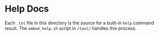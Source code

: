 # Help Docs

Each `.txt` file in this directory is the source for a built-in `help` command result.  The `embed_help.sh` script in `/tool/` handles this process.